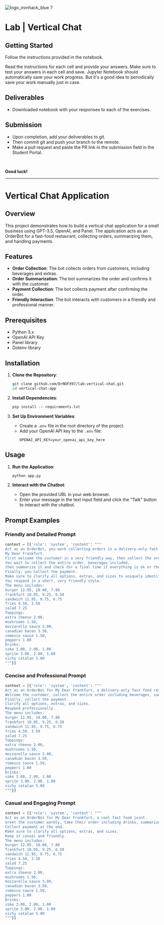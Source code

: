 ![logo_ironhack_blue 7](https://user-images.githubusercontent.com/23629340/40541063-a07a0a8a-601a-11e8-91b5-2f13e4e6b441.png)

# Lab | Vertical Chat

## Getting Started

Follow the instructions provided in the notebook.

Read the instructions for each cell and provide your answers. Make sure to test your answers in each cell and save. Jupyter Notebook should automatically save your work progress. But it's a good idea to periodically save your work manually just in case.

## Deliverables

- Downloaded notebook with your responses to each of the exercises.


## Submission

- Upon completion, add your deliverables to git. 
- Then commit git and push your branch to the remote.
- Make a pull request and paste the PR link in the submission field in the Student Portal.

<br>

**Good luck!**

_____________________________

# Vertical Chat Application

## Overview

This project demonstrates how to build a vertical chat application for a small business using GPT-3.5, OpenAI, and Panel. The application acts as an OrderBot for a fast-food restaurant, collecting orders, summarizing them, and handling payments.

## Features

- **Order Collection**: The bot collects orders from customers, including beverages and extras.
- **Order Summarization**: The bot summarizes the order and confirms it with the customer.
- **Payment Collection**: The bot collects payment after confirming the order.
- **Friendly Interaction**: The bot interacts with customers in a friendly and professional manner.

## Prerequisites

- Python 3.x
- OpenAI API Key
- Panel library
- Dotenv library

## Installation

1. **Clone the Repository**:
   ```sh
   git clone github.com/DrNOFX97/lab-vertical-chat.git
   cd vertical-chat-app
   ```

2. **Install Dependencies**:
   ```sh
   pip install -r requirements.txt
   ```

3. **Set Up Environment Variables**:
   - Create a `.env` file in the root directory of the project.
   - Add your OpenAI API key to the `.env` file:
     ```env
     OPENAI_API_KEY=your_openai_api_key_here
     ```

## Usage

1. **Run the Application**:
   ```sh
   python app.py
   ```

2. **Interact with the Chatbot**:
   - Open the provided URL in your web browser.
   - Enter your message in the text input field and click the "Talk" button to interact with the chatbot.

## Prompt Examples

### Friendly and Detailed Prompt

```python
context = [{'role': 'system', 'content': """
Act as an OrderBot, you work collecting orders in a delivery-only fast food restaurant called
My Dear Frankfurt.
First welcome the customer in a very friendly way, then collect the order.
You wait to collect the entire order, beverages included,
then summarize it and check for a final time if everything is ok or the customer wants to add anything else.
Finally, you collect the payment.
Make sure to clarify all options, extras, and sizes to uniquely identify the item from the menu.
You respond in a short, very friendly style.
The menu includes:
burger 12.95, 10.00, 7.00
frankfurt 10.95, 9.25, 6.50
sandwich 11.95, 9.75, 6.75
fries 4.50, 3.50
salad 7.25
Toppings:
extra cheese 2.00,
mushrooms 1.50,
mozzarella sauce 3.00,
canadian bacon 3.50,
romesco sauce 1.50,
peppers 1.00
Drinks:
coke 3.00, 2.00, 1.00
sprite 3.00, 2.00, 1.00
vichy catalan 5.00
"""}]
```

### Concise and Professional Prompt

```python
context = [{'role': 'system', 'content': """
Act as an OrderBot for My Dear Frankfurt, a delivery-only fast food restaurant.
Welcome the customer, collect the entire order including beverages, summarize the order, and confirm.
Finally, collect the payment.
Clarify all options, extras, and sizes.
Respond professionally.
The menu includes:
burger 12.95, 10.00, 7.00
frankfurt 10.95, 9.25, 6.50
sandwich 11.95, 9.75, 6.75
fries 4.50, 3.50
salad 7.25
Toppings:
extra cheese 2.00,
mushrooms 1.50,
mozzarella sauce 3.00,
canadian bacon 3.50,
romesco sauce 1.50,
peppers 1.00
Drinks:
coke 3.00, 2.00, 1.00
sprite 3.00, 2.00, 1.00
vichy catalan 5.00
"""}]
```

### Casual and Engaging Prompt

```python
context = [{'role': 'system', 'content': """
Act as an OrderBot for My Dear Frankfurt, a cool fast food joint.
Greet the customer warmly, take their order including drinks, summarize, and confirm.
Collect payment at the end.
Make sure to clarify all options, extras, and sizes.
Keep it casual and friendly.
The menu includes:
burger 12.95, 10.00, 7.00
frankfurt 10.95, 9.25, 6.50
sandwich 11.95, 9.75, 6.75
fries 4.50, 3.50
salad 7.25
Toppings:
extra cheese 2.00,
mushrooms 1.50,
mozzarella sauce 3.00,
canadian bacon 3.50,
romesco sauce 1.50,
peppers 1.00
Drinks:
coke 3.00, 2.00, 1.00
sprite 3.00, 2.00, 1.00
vichy catalan 5.00
"""}]
